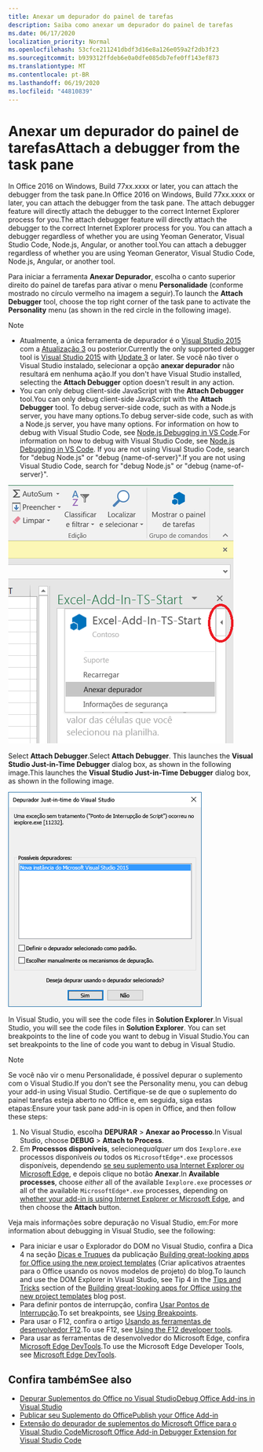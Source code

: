 ```yaml
---
title: Anexar um depurador do painel de tarefas
description: Saiba como anexar um depurador do painel de tarefas
ms.date: 06/17/2020
localization_priority: Normal
ms.openlocfilehash: 53cfce211241dbdf3d16e8a126e059a2f2db3f23
ms.sourcegitcommit: b939312ffdeb6e0a0dfe085db7efe0ff143ef873
ms.translationtype: MT
ms.contentlocale: pt-BR
ms.lasthandoff: 06/19/2020
ms.locfileid: "44810839"
---
```

# <a name="attach-a-debugger-from-the-task-pane"></a><span data-ttu-id="30f28-103">Anexar um depurador do painel de tarefas</span><span class="sxs-lookup"><span data-stu-id="30f28-103">Attach a debugger from the task pane</span></span>

<span data-ttu-id="30f28-104">In Office 2016 on Windows, Build 77xx.xxxx or later, you can attach the debugger from the task pane.</span><span class="sxs-lookup"><span data-stu-id="30f28-104">In Office 2016 on Windows, Build 77xx.xxxx or later, you can attach the debugger from the task pane.</span></span> <span data-ttu-id="30f28-105">The attach debugger feature will directly attach the debugger to the correct Internet Explorer process for you.</span><span class="sxs-lookup"><span data-stu-id="30f28-105">The attach debugger feature will directly attach the debugger to the correct Internet Explorer process for you.</span></span> <span data-ttu-id="30f28-106">You can attach a debugger regardless of whether you are using Yeoman Generator, Visual Studio Code, Node.js, Angular, or another tool.</span><span class="sxs-lookup"><span data-stu-id="30f28-106">You can attach a debugger regardless of whether you are using Yeoman Generator, Visual Studio Code, Node.js, Angular, or another tool.</span></span> 

<span data-ttu-id="30f28-107">Para iniciar a ferramenta **Anexar Depurador**, escolha o canto superior direito do painel de tarefas para ativar o menu **Personalidade** (conforme mostrado no círculo vermelho na imagem a seguir).</span><span class="sxs-lookup"><span data-stu-id="30f28-107">To launch the **Attach Debugger** tool, choose the top right corner of the task pane to activate the **Personality** menu (as shown in the red circle in the following image).</span></span>   

> [!NOTE]
> - <span data-ttu-id="30f28-108">Atualmente, a única ferramenta de depurador é o [Visual Studio 2015](https://www.visualstudio.com/downloads/) com a [Atualização 3](https://msdn.microsoft.com/library/mt752379.aspx) ou posterior.</span><span class="sxs-lookup"><span data-stu-id="30f28-108">Currently the only supported debugger tool is [Visual Studio 2015](https://www.visualstudio.com/downloads/) with [Update 3](https://msdn.microsoft.com/library/mt752379.aspx) or later.</span></span> <span data-ttu-id="30f28-109">Se você não tiver o Visual Studio instalado, selecionar a opção **anexar depurador** não resultará em nenhuma ação.</span><span class="sxs-lookup"><span data-stu-id="30f28-109">If you don't have Visual Studio installed, selecting the **Attach Debugger** option doesn't result in any action.</span></span>   
> - <span data-ttu-id="30f28-110">You can only debug client-side JavaScript with the **Attach Debugger** tool.</span><span class="sxs-lookup"><span data-stu-id="30f28-110">You can only debug client-side JavaScript with the **Attach Debugger** tool.</span></span> <span data-ttu-id="30f28-111">To debug server-side code, such as with a Node.js server, you have many options.</span><span class="sxs-lookup"><span data-stu-id="30f28-111">To debug server-side code, such as with a Node.js server, you have many options.</span></span> <span data-ttu-id="30f28-112">For information on how to debug with Visual Studio Code, see [Node.js Debugging in VS Code](https://code.visualstudio.com/docs/nodejs/nodejs-debugging).</span><span class="sxs-lookup"><span data-stu-id="30f28-112">For information on how to debug with Visual Studio Code, see [Node.js Debugging in VS Code](https://code.visualstudio.com/docs/nodejs/nodejs-debugging).</span></span> <span data-ttu-id="30f28-113">If you are not using Visual Studio Code, search for "debug Node.js" or "debug {name-of-server}".</span><span class="sxs-lookup"><span data-stu-id="30f28-113">If you are not using Visual Studio Code, search for "debug Node.js" or "debug {name-of-server}".</span></span>

![Captura de tela do menu Anexar Depurador](../images/attach-debugger.png)

<span data-ttu-id="30f28-115">Select **Attach Debugger**.</span><span class="sxs-lookup"><span data-stu-id="30f28-115">Select **Attach Debugger**.</span></span> <span data-ttu-id="30f28-116">This launches the **Visual Studio Just-in-Time Debugger** dialog box, as shown in the following image.</span><span class="sxs-lookup"><span data-stu-id="30f28-116">This launches the **Visual Studio Just-in-Time Debugger** dialog box, as shown in the following image.</span></span> 

![Captura de tela da caixa de diálogo Depurador JIT do Visual Studio](../images/visual-studio-debugger.png)

<span data-ttu-id="30f28-118">In Visual Studio, you will see the code files in **Solution Explorer**.</span><span class="sxs-lookup"><span data-stu-id="30f28-118">In Visual Studio, you will see the code files in **Solution Explorer**.</span></span>   <span data-ttu-id="30f28-119">You can set breakpoints to the line of code you want to debug in Visual Studio.</span><span class="sxs-lookup"><span data-stu-id="30f28-119">You can set breakpoints to the line of code you want to debug in Visual Studio.</span></span>

> [!NOTE]
> <span data-ttu-id="30f28-120">Se você não vir o menu Personalidade, é possível depurar o suplemento com o Visual Studio.</span><span class="sxs-lookup"><span data-stu-id="30f28-120">If you don't see the Personality menu, you can debug your add-in using Visual Studio.</span></span> <span data-ttu-id="30f28-121">Certifique-se de que o suplemento do painel tarefas esteja aberto no Office e, em seguida, siga estas etapas:</span><span class="sxs-lookup"><span data-stu-id="30f28-121">Ensure your task pane add-in is open in Office, and then follow these steps:</span></span>
>
> 1. <span data-ttu-id="30f28-122">No Visual Studio, escolha **DEPURAR** > **Anexar ao Processo**.</span><span class="sxs-lookup"><span data-stu-id="30f28-122">In Visual Studio, choose **DEBUG** > **Attach to Process**.</span></span>
> 2. <span data-ttu-id="30f28-123">Em **Processos disponíveis**, selecione*qualquer um* dos `Iexplore.exe` processos disponíveis *ou* todos os `MicrosoftEdge*.exe` processos disponíveis, dependendo [ se seu suplemento usa Internet Explorer ou Microsoft Edge](../concepts/browsers-used-by-office-web-add-ins.md), e depois clique no botão **Anexar**.</span><span class="sxs-lookup"><span data-stu-id="30f28-123">In **Available processes**, choose *either* all of the available `Iexplore.exe` processes *or* all of the available `MicrosoftEdge*.exe` processes, depending on [whether your add-in is using Internet Explorer or Microsoft Edge](../concepts/browsers-used-by-office-web-add-ins.md), and then choose the **Attach** button.</span></span>

<span data-ttu-id="30f28-124">Veja mais informações sobre depuração no Visual Studio, em:</span><span class="sxs-lookup"><span data-stu-id="30f28-124">For more information about debugging in Visual Studio, see the following:</span></span>

-    <span data-ttu-id="30f28-125">Para iniciar e usar o Explorador do DOM no Visual Studio, confira a Dica 4 na seção [Dicas e Truques](https://blogs.msdn.microsoft.com/officeapps/2013/04/16/building-great-looking-apps-for-office-using-the-new-project-templates/#tips_tricks) da publicação [Building great-looking apps for Office using the new project templates](https://blogs.msdn.microsoft.com/officeapps/2013/04/16/building-great-looking-apps-for-office-using-the-new-project-templates) (Criar aplicativos atraentes para o Office usando os novos modelos de projeto) do blog.</span><span class="sxs-lookup"><span data-stu-id="30f28-125">To launch and use the DOM Explorer in Visual Studio, see Tip 4 in the [Tips and Tricks](https://blogs.msdn.microsoft.com/officeapps/2013/04/16/building-great-looking-apps-for-office-using-the-new-project-templates/#tips_tricks) section of the [Building great-looking apps for Office using the new project templates](https://blogs.msdn.microsoft.com/officeapps/2013/04/16/building-great-looking-apps-for-office-using-the-new-project-templates) blog post.</span></span>
-    <span data-ttu-id="30f28-126">Para definir pontos de interrupção, confira [Usar Pontos de Interrupção](/visualstudio/debugger/using-breakpoints?view=vs-2015).</span><span class="sxs-lookup"><span data-stu-id="30f28-126">To set breakpoints, see [Using Breakpoints](/visualstudio/debugger/using-breakpoints?view=vs-2015).</span></span>
-    <span data-ttu-id="30f28-127">Para usar o F12, confira o artigo [Usando as ferramentas de desenvolvedor F12](/previous-versions/windows/internet-explorer/ie-developer/samples/bg182326(v=vs.85)).</span><span class="sxs-lookup"><span data-stu-id="30f28-127">To use F12, see [Using the F12 developer tools](/previous-versions/windows/internet-explorer/ie-developer/samples/bg182326(v=vs.85)).</span></span>
-   <span data-ttu-id="30f28-128">Para usar as ferramentas de desenvolvedor do Microsoft Edge, confira [Microsoft Edge DevTools](https://www.microsoft.com/p/microsoft-edge-devtools-preview/9mzbfrmz0mnj?activetab=pivot%3Aoverviewtab).</span><span class="sxs-lookup"><span data-stu-id="30f28-128">To use the Microsoft Edge Developer Tools, see [Microsoft Edge DevTools](https://www.microsoft.com/p/microsoft-edge-devtools-preview/9mzbfrmz0mnj?activetab=pivot%3Aoverviewtab).</span></span>

## <a name="see-also"></a><span data-ttu-id="30f28-129">Confira também</span><span class="sxs-lookup"><span data-stu-id="30f28-129">See also</span></span>

- [<span data-ttu-id="30f28-130">Depurar Suplementos do Office no Visual Studio</span><span class="sxs-lookup"><span data-stu-id="30f28-130">Debug Office Add-ins in Visual Studio</span></span>](../develop/debug-office-add-ins-in-visual-studio.md)
- [<span data-ttu-id="30f28-131">Publicar seu Suplemento do Office</span><span class="sxs-lookup"><span data-stu-id="30f28-131">Publish your Office Add-in</span></span>](../publish/publish.md)
- [<span data-ttu-id="30f28-132">Extensão do depurador de suplementos do Microsoft Office para o Visual Studio Code</span><span class="sxs-lookup"><span data-stu-id="30f28-132">Microsoft Office Add-in Debugger Extension for Visual Studio Code</span></span>](debug-with-vs-extension.md)